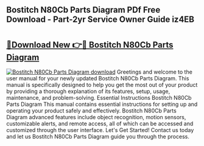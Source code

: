 ## Bostitch N80Cb Parts Diagram PDf Free Download - Part-2yr Service Owner Guide iz4EB

# <h2><a href="http://dftlr9.blite.top/?on=Bostitch+N80Cb+Parts+Diagram">🔗Download New 👉🔴 Bostitch N80Cb Parts Diagram</a></h2>

[![Bostitch N80Cb Parts Diagram download](https://i.imgur.com/lujVjoI.png)](http://dftlr9.blite.top/?on=Bostitch+N80Cb+Parts+Diagram)
Greetings and welcome to the user manual for your newly updated Bostitch N80Cb Parts Diagram. This manual is specifically designed to help you get the most out of your product by providing a thorough explanation of its features, setup, usage, maintenance, and problem-solving. Essential Instructions Bostitch N80Cb Parts Diagram This manual contains essential instructions for setting up and operating your product safely and effectively. Bostitch N80Cb Parts Diagram advanced features include object recognition, motion sensors, customizable alerts, and remote access, all of which can be accessed and customized through the user interface. Let's Get Started! Contact us today and let us Bostitch N80Cb Parts Diagram guide you through the process.
